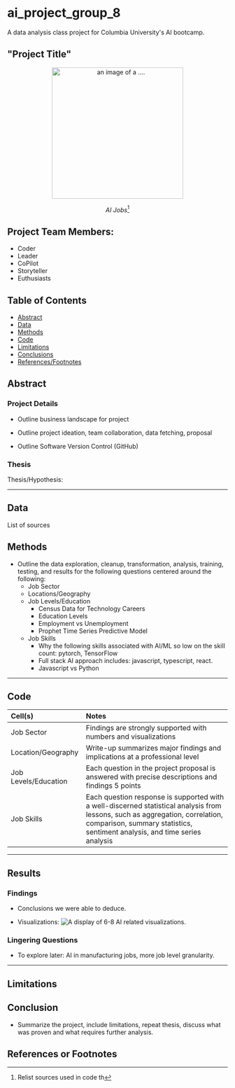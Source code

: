 # ai_project_group_8
A data analysis class project for Columbia University's AI bootcamp.

## "Project Title"
<div align='center'>
    <img src='....' height='300' title='AI Jobs'(image courtesy of....)' alt='an image of a ....'/>

*AI Jobs*[^1]

<div align='left'>

## Project Team Members:
* Coder
* Leader
* CoPilot
* Storyteller
* Euthusiasts 

## Table of Contents

* [Abstract](#Abstract)
* [Data](#Data)
* [Methods](#Methods)
* [Code](#Code)
* [Limitations](#Limitations)
* [Conclusions](#Conclusions)
* [References/Footnotes](#)

## Abstract

### Project Details

* Outline business landscape for project

* Outline project ideation, team collaboration, data fetching, proposal

* Outline Software Version Control (GitHub)

### Thesis

Thesis/Hypothesis: 

---

## Data

List of sources

## Methods 

* Outline the data exploration, cleanup, transformation, analysis, training, testing, and results for the following questions centered around the following:
    * Job Sector
    * Locations/Geography
    * Job Levels/Education
        * Census Data for Technology Careers
        * Education Levels
        * Employment vs Unemployment
        * Prophet Time Series Predictive Model      
    * Job Skills
        * Why the following skills associated with AI/ML so low on the skill count: pytorch, TensorFlow
        * Full stack AI approach includes: javascript, typescript, react.
        * Javascript vs Python

---
## Code

| Cell(s) | Notes |
| :--- | :--- |
| Job Sector | Findings are strongly supported with numbers and visualizations    |
| Location/Geography  |  Write-up summarizes major findings and implications at a professional level   |
| Job Levels/Education  |  Each question in the project proposal is answered with precise descriptions and findings 5 points   |
| Job Skills |  Each question response is supported with a well-discerned statistical analysis from lessons, such as aggregation, correlation, comparison, summary statistics, sentiment analysis, and time series analysis   |
---
## Results

### Findings

* Conclusions we were able to deduce.

* Visualizations: <img src='' title='AI Skills' alt='A display of 6-8 AI related visualizations.'/>

### Lingering Questions
 * To explore later: AI in manufacturing jobs, more job level granularity.
___
## Limitations

## Conclusion

* Summarize the project, include limitations, repeat thesis, discuss what was proven and what requires further analysis.

## References or Footnotes

[^1]: Relist sources used in code th